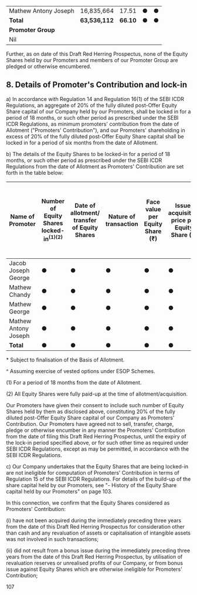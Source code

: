 <table><tr><td>Mathew Antony Joseph</td><td>16,835,664</td><td>17.51</td><td>●</td><td>●</td></tr><tr><td><strong>Total</strong></td><td><strong>63,536,112</strong></td><td><strong>66.10</strong></td><td><strong>●</strong></td><td><strong>●</strong></td></tr><tr><td colspan="5"><strong>Promoter Group</strong></td></tr><tr><td colspan="5">Nil</td></tr></table>

Further, as on date of this Draft Red Herring Prospectus, none of the Equity Shares held by our Promoters and members of our Promoter Group are pledged or otherwise encumbered.

## 8. Details of Promoter's Contribution and lock-in

a) In accordance with Regulation 14 and Regulation 16(1) of the SEBI ICDR Regulations, an aggregate of 20% of the fully diluted post-Offer Equity Share capital of our Company held by our Promoters, shall be locked in for a period of 18 months, or such other period as prescribed under the SEBI ICDR Regulations, as minimum promoters' contribution from the date of Allotment ("Promoters' Contribution"), and our Promoters' shareholding in excess of 20% of the fully diluted post-Offer Equity Share capital shall be locked in for a period of six months from the date of Allotment.

b) The details of the Equity Shares to be locked-in for a period of 18 months, or such other period as prescribed under the SEBI ICDR Regulations from the date of Allotment as Promoters' Contribution are set forth in the table below:

<table><thead><tr><th>Name of Promoter</th><th>Number of Equity Shares locked-in<sup>(1)(2)</sup></th><th>Date of allotment/ transfer of Equity Shares</th><th>Nature of transaction</th><th>Face value per Equity Share (₹)</th><th>Issue/ acquisition price per Equity Share (₹)</th><th>Percentage of pre-Offer paid-up Equity Share capital^</th><th>Percentage of post-Offer paid-up Equity Share capital*</th><th>Date up to which the Equity Shares are subject to lock in</th></tr></thead><tbody><tr><td>Jacob Joseph George</td><td>●</td><td>●</td><td>●</td><td>●</td><td>●</td><td>●</td><td>●</td><td>●</td></tr><tr><td>Mathew Chandy</td><td>●</td><td>●</td><td>●</td><td>●</td><td>●</td><td>●</td><td>●</td><td>●</td></tr><tr><td>Mathew George</td><td>●</td><td>●</td><td>●</td><td>●</td><td>●</td><td>●</td><td>●</td><td>●</td></tr><tr><td>Mathew Antony Joseph</td><td>●</td><td>●</td><td>●</td><td>●</td><td>●</td><td>●</td><td>●</td><td>●</td></tr><tr><td><strong>Total</strong></td><td><strong>●</strong></td><td><strong>●</strong></td><td><strong>●</strong></td><td><strong>●</strong></td><td><strong>●</strong></td><td><strong>●</strong></td><td><strong>●</strong></td><td><strong>●</strong></td></tr></tbody></table>

\* Subject to finalisation of the Basis of Allotment.

^ Assuming exercise of vested options under ESOP Schemes.

(1) For a period of 18 months from the date of Allotment.

(2) All Equity Shares were fully paid-up at the time of allotment/acquisition.

Our Promoters have given their consent to include such number of Equity Shares held by them as disclosed above, constituting 20% of the fully diluted post-Offer Equity Share capital of our Company as Promoters' Contribution. Our Promoters have agreed not to sell, transfer, charge, pledge or otherwise encumber in any manner the Promoters' Contribution from the date of filing this Draft Red Herring Prospectus, until the expiry of the lock-in period specified above, or for such other time as required under SEBI ICDR Regulations, except as may be permitted, in accordance with the SEBI ICDR Regulations.

c) Our Company undertakes that the Equity Shares that are being locked-in are not ineligible for computation of Promoters' Contribution in terms of Regulation 15 of the SEBI ICDR Regulations. For details of the build-up of the share capital held by our Promoters, see "- History of the Equity Share capital held by our Promoters" on page 103.

In this connection, we confirm that the Equity Shares considered as Promoters' Contribution:

(i) have not been acquired during the immediately preceding three years from the date of this Draft Red Herring Prospectus for consideration other than cash and any revaluation of assets or capitalisation of intangible assets was not involved in such transactions;

(ii) did not result from a bonus issue during the immediately preceding three years from the date of this Draft Red Herring Prospectus, by utilisation of revaluation reserves or unrealised profits of our Company, or from bonus issue against Equity Shares which are otherwise ineligible for Promoters' Contribution;

107